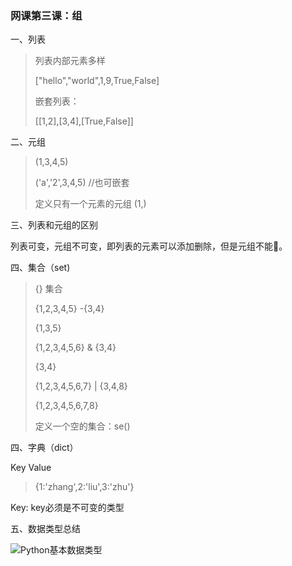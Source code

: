 ### 网课第三课：组

一、列表

> 列表内部元素多样
>
> ["hello","world",1,9,True,False]
>
> 嵌套列表：
>
> [[1,2],[3,4],[True,False]]

二、元组

> (1,3,4,5)
>
> ('a','2',3,4,5) //也可嵌套
>
> 定义只有一个元素的元组 (1,)

三、列表和元组的区别

列表可变，元组不可变，即列表的元素可以添加删除，但是元组不能。

四、集合（set)

> {}    集合
>
> {1,2,3,4,5} -{3,4}
>
> {1,3,5}
>
> {1,2,3,4,5,6}  & {3,4}
>
> {3,4}
>
> {1,2,3,4,5,6,7}  | {3,4,8}
>
> {1,2,3,4,5,6,7,8}
>
> 定义一个空的集合：se()

四、字典（dict）

Key Value

> {1:'zhang',2:'liu',3:'zhu'}

Key: key必须是不可变的类型

五、数据类型总结

![Python基本数据类型](/Volumes/Docu/zhen/Notebook/python学习笔记/Python基本数据类型.png)

